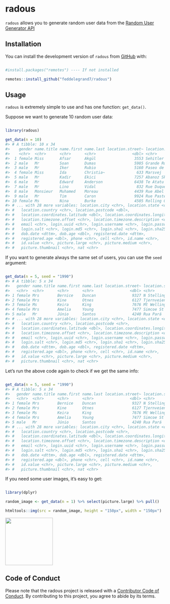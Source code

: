 
<!-- README.md is generated from README.Rmd. Please edit that file -->

# radous

<!-- badges: start -->

<!-- badges: end -->

`radous` allows you to generate random user data from the [Random User
Generator API](https://randomuser.me/)

## Installation

You can install the development version of `radous` from
[GitHub](https://github.com/) with:

``` r

#install.packages("remotes") ---- If not installed

remotes::install_github("feddelegrand7/radous")
```

## Usage

`radous` is extremely simple to use and has one function: `get_data()`.

Suppose we want to generate 10 random user data:

``` r

library(radous)

get_data(n = 10)
#> # A tibble: 10 x 34
#>    gender name.title name.first name.last location.street~ location.street~
#>    <chr>  <chr>      <chr>      <chr>                <dbl> <chr>           
#>  1 female Miss       Afsar      Akgül                 3553 Sehitler Cd     
#>  2 male   Mr         Soan       Dumas                 5985 Grande Rue      
#>  3 male   Mr         Iker       Rubio                 5160 Paseo de Zorril~
#>  4 female Miss       Ida        Christia~              633 Marsvej         
#>  5 male   Mr         Kadir      Ekici                 7257 Abanoz Sk       
#>  6 male   Mr         Edward     Anderson              6438 Te Atatu Road   
#>  7 male   Mr         Lino       Vidal                  832 Rue Duquesne    
#>  8 male   Monsieur   Muhamed    Moreau                4439 Rue Abel        
#>  9 male   Mr         Tim        Caron                 9924 Rue Pasteur     
#> 10 female Ms         Nina       Burke                 4505 Rolling Green Rd
#> # ... with 28 more variables: location.city <chr>, location.state <chr>,
#> #   location.country <chr>, location.postcode <dbl>,
#> #   location.coordinates.latitude <dbl>, location.coordinates.longitude <dbl>,
#> #   location.timezone.offset <chr>, location.timezone.description <chr>,
#> #   email <chr>, login.uuid <chr>, login.username <chr>, login.password <chr>,
#> #   login.salt <chr>, login.md5 <chr>, login.sha1 <chr>, login.sha256 <chr>,
#> #   dob.date <dttm>, dob.age <dbl>, registered.date <dttm>,
#> #   registered.age <dbl>, phone <chr>, cell <chr>, id.name <chr>,
#> #   id.value <chr>, picture.large <chr>, picture.medium <chr>,
#> #   picture.thumbnail <chr>, nat <chr>
```

If you want to generate always the same set of users, you can use the
`seed` argument:

``` r

get_data(n = 5, seed = "1990")
#> # A tibble: 5 x 34
#>   gender name.title name.first name.last location.street~ location.street~
#>   <chr>  <chr>      <chr>      <chr>                <dbl> <chr>           
#> 1 female Mrs        Bernice    Duncan                9327 N Stelling Rd   
#> 2 female Mrs        Kine       Otnes                 6127 Tjernveien      
#> 3 female Ms         Keira      King                  7676 Mt Wellington H~
#> 4 female Mrs        Amelia     Young                 7477 Simcoe St       
#> 5 male   Mr         Júnio      Santos                4240 Rua Pará        
#> # ... with 28 more variables: location.city <chr>, location.state <chr>,
#> #   location.country <chr>, location.postcode <chr>,
#> #   location.coordinates.latitude <dbl>, location.coordinates.longitude <dbl>,
#> #   location.timezone.offset <chr>, location.timezone.description <chr>,
#> #   email <chr>, login.uuid <chr>, login.username <chr>, login.password <chr>,
#> #   login.salt <chr>, login.md5 <chr>, login.sha1 <chr>, login.sha256 <chr>,
#> #   dob.date <dttm>, dob.age <dbl>, registered.date <dttm>,
#> #   registered.age <dbl>, phone <chr>, cell <chr>, id.name <chr>,
#> #   id.value <chr>, picture.large <chr>, picture.medium <chr>,
#> #   picture.thumbnail <chr>, nat <chr>
```

Let’s run the above code again to check if we get the same info:

``` r

get_data(n = 5, seed = "1990")
#> # A tibble: 5 x 34
#>   gender name.title name.first name.last location.street~ location.street~
#>   <chr>  <chr>      <chr>      <chr>                <dbl> <chr>           
#> 1 female Mrs        Bernice    Duncan                9327 N Stelling Rd   
#> 2 female Mrs        Kine       Otnes                 6127 Tjernveien      
#> 3 female Ms         Keira      King                  7676 Mt Wellington H~
#> 4 female Mrs        Amelia     Young                 7477 Simcoe St       
#> 5 male   Mr         Júnio      Santos                4240 Rua Pará        
#> # ... with 28 more variables: location.city <chr>, location.state <chr>,
#> #   location.country <chr>, location.postcode <chr>,
#> #   location.coordinates.latitude <dbl>, location.coordinates.longitude <dbl>,
#> #   location.timezone.offset <chr>, location.timezone.description <chr>,
#> #   email <chr>, login.uuid <chr>, login.username <chr>, login.password <chr>,
#> #   login.salt <chr>, login.md5 <chr>, login.sha1 <chr>, login.sha256 <chr>,
#> #   dob.date <dttm>, dob.age <dbl>, registered.date <dttm>,
#> #   registered.age <dbl>, phone <chr>, cell <chr>, id.name <chr>,
#> #   id.value <chr>, picture.large <chr>, picture.medium <chr>,
#> #   picture.thumbnail <chr>, nat <chr>
```

If you need some user images, it’s easy to get:

``` r

library(dplyr)

random_image <- get_data(n = 1) %>% select(picture.large) %>% pull()

htmltools::img(src = random_image, height = "150px", width = "150px")
```

<!--html_preserve-->

<img src="https://randomuser.me/api/portraits/women/48.jpg" height="150px" width="150px"/><!--/html_preserve-->

## Code of Conduct

Please note that the radous project is released with a [Contributor Code
of
Conduct](https://contributor-covenant.org/version/2/0/CODE_OF_CONDUCT.html).
By contributing to this project, you agree to abide by its terms.
